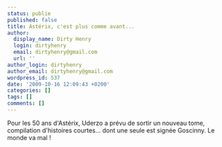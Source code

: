 ```yaml
---
status: publie
published: false
title: Astérix, c'est plus comme avant...
author:
  display_name: Dirty Henry
  login: dirtyhenry
  email: dirtyhenry@gmail.com
  url: ''
author_login: dirtyhenry
author_email: dirtyhenry@gmail.com
wordpress_id: 537
date: '2009-10-16 12:09:43 +0200'
categories: []
tags: []
comments: []
---
```

Pour les 50 ans d'Astérix, Uderzo a prévu de sortir un nouveau tome, compilation d'histoires courtes... dont une seule est signée Goscinny. Le monde va mal !
